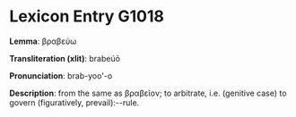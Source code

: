 # Lexicon Entry G1018

**Lemma**: βραβεύω

**Transliteration (xlit)**: brabeúō

**Pronunciation**: brab-yoo'-o

**Description**:
from the same as βραβεῖον; to arbitrate, i.e. (genitive case) to govern (figuratively, prevail):--rule.
